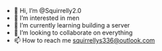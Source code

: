 - 👋 Hi, I’m @Squirrelly2.0
- 👀 I’m interested in men
- 🌱 I’m currently learning building a server
- 💞️ I’m looking to collaborate on everything
- 📫 How to reach me squirrellys336@outlook.com

<!---
Squirrelly336/Squirrelly336 is a ✨ special ✨ repository because its `README.md` (this file) appears on your GitHub profile.
You can click the Preview link to take a look at your changes.
--->
